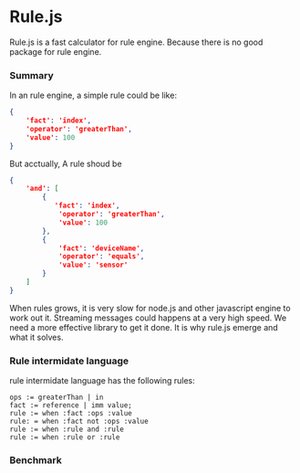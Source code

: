 Rule.js
===

Rule.js is a fast calculator for rule engine. Because there is no good package for rule engine.

### Summary
In an rule engine, a simple rule could be like:

```json
{
    'fact': 'index',
    'operator': 'greaterThan',
    'value': 100
}
```

But acctually, A rule shoud be 

```json
{
    'and': [
        {
           'fact': 'index',
            'operator': 'greaterThan',
            'value': 100 
        }, 
        {
            'fact': 'deviceName',
            'operator': 'equals',
            'value': 'sensor'
        }
    ]
}
```
When rules grows, it is very slow for node.js and other javascript engine to work out it. Streaming messages could happens at a very high speed. We need a more effective library to get it done. It is why rule.js emerge and what it solves.

### Rule intermidate language

rule intermidate language has the following rules:

```
ops := greaterThan | in
fact := reference | imm value;
rule := when :fact :ops :value
rule: = when :fact not :ops :value
rule := when :rule and :rule
rule := when :rule or :rule
```

### Benchmark